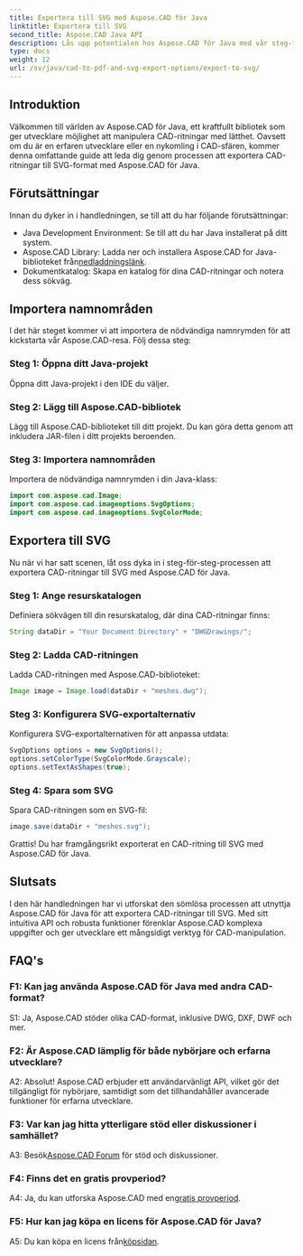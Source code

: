 ```yaml
---
title: Exportera till SVG med Aspose.CAD för Java
linktitle: Exportera till SVG
second_title: Aspose.CAD Java API
description: Lås upp potentialen hos Aspose.CAD för Java med vår steg-för-steg-guide för att exportera CAD-ritningar till SVG. Lär dig hur du importerar namnutrymmen, konfigurerar alternativ och sömlöst integrerar Aspose.CAD i ditt Java-projekt.
type: docs
weight: 12
url: /sv/java/cad-to-pdf-and-svg-export-options/export-to-svg/
---
```

## Introduktion

Välkommen till världen av Aspose.CAD för Java, ett kraftfullt bibliotek som ger utvecklare möjlighet att manipulera CAD-ritningar med lätthet. Oavsett om du är en erfaren utvecklare eller en nykomling i CAD-sfären, kommer denna omfattande guide att leda dig genom processen att exportera CAD-ritningar till SVG-format med Aspose.CAD för Java.

## Förutsättningar

Innan du dyker in i handledningen, se till att du har följande förutsättningar:

- Java Development Environment: Se till att du har Java installerat på ditt system.
-  Aspose.CAD Library: Ladda ner och installera Aspose.CAD for Java-biblioteket från[nedladdningslänk](https://releases.aspose.com/cad/java/).
- Dokumentkatalog: Skapa en katalog för dina CAD-ritningar och notera dess sökväg.

## Importera namnområden

I det här steget kommer vi att importera de nödvändiga namnrymden för att kickstarta vår Aspose.CAD-resa. Följ dessa steg:

### Steg 1: Öppna ditt Java-projekt
Öppna ditt Java-projekt i den IDE du väljer.

### Steg 2: Lägg till Aspose.CAD-bibliotek
Lägg till Aspose.CAD-biblioteket till ditt projekt. Du kan göra detta genom att inkludera JAR-filen i ditt projekts beroenden.

### Steg 3: Importera namnområden
Importera de nödvändiga namnrymden i din Java-klass:

```java
import com.aspose.cad.Image;
import com.aspose.cad.imageoptions.SvgOptions;
import com.aspose.cad.imageoptions.SvgColorMode;
```

## Exportera till SVG

Nu när vi har satt scenen, låt oss dyka in i steg-för-steg-processen att exportera CAD-ritningar till SVG med Aspose.CAD för Java.

### Steg 1: Ange resurskatalogen

Definiera sökvägen till din resurskatalog, där dina CAD-ritningar finns:

```java
String dataDir = "Your Document Directory" + "DWGDrawings/";
```

### Steg 2: Ladda CAD-ritningen

Ladda CAD-ritningen med Aspose.CAD-biblioteket:

```java
Image image = Image.load(dataDir + "meshes.dwg");
```

### Steg 3: Konfigurera SVG-exportalternativ

Konfigurera SVG-exportalternativen för att anpassa utdata:

```java
SvgOptions options = new SvgOptions();
options.setColorType(SvgColorMode.Grayscale);
options.setTextAsShapes(true);
```

### Steg 4: Spara som SVG

Spara CAD-ritningen som en SVG-fil:

```java
image.save(dataDir + "meshes.svg");
```

Grattis! Du har framgångsrikt exporterat en CAD-ritning till SVG med Aspose.CAD för Java.

## Slutsats

I den här handledningen har vi utforskat den sömlösa processen att utnyttja Aspose.CAD för Java för att exportera CAD-ritningar till SVG. Med sitt intuitiva API och robusta funktioner förenklar Aspose.CAD komplexa uppgifter och ger utvecklare ett mångsidigt verktyg för CAD-manipulation.

## FAQ's

### F1: Kan jag använda Aspose.CAD för Java med andra CAD-format?

S1: Ja, Aspose.CAD stöder olika CAD-format, inklusive DWG, DXF, DWF och mer.

### F2: Är Aspose.CAD lämplig för både nybörjare och erfarna utvecklare?

A2: Absolut! Aspose.CAD erbjuder ett användarvänligt API, vilket gör det tillgängligt för nybörjare, samtidigt som det tillhandahåller avancerade funktioner för erfarna utvecklare.

### F3: Var kan jag hitta ytterligare stöd eller diskussioner i samhället?

 A3: Besök[Aspose.CAD Forum](https://forum.aspose.com/c/cad/19) för stöd och diskussioner.

### F4: Finns det en gratis provperiod?

 A4: Ja, du kan utforska Aspose.CAD med en[gratis provperiod](https://releases.aspose.com/).

### F5: Hur kan jag köpa en licens för Aspose.CAD för Java?

 A5: Du kan köpa en licens från[köpsidan](https://purchase.aspose.com/buy).